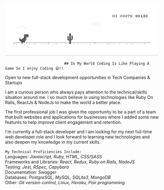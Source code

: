 ![image](https://github.com/bellom/bellom/blob/master/game-play.gif)

                               ## In My World Coding Is Like Playing A Game So I enjoy Coding 😄!!

Open to new full-stack development opportunities in Tech Companies & Startups

I am a curious person who always pays attention to the technical/skills situation around me. I so much believe in using technologies like Ruby On Rails, ReactJs & NodeJs to make the world a better place.

The first professional job I was given the opportunity to be a part of a team that built websites and applications for businesses where I added some new features to help improve client engagement and retention.

I'm currently a full-stack developer and I am looking for my next full-time web developer role and I look forward to learning new technologies and also deepen my knowledge in my current skills.

`My Technical Proficiencies Include:` <br>
Languages: *Javascript, Ruby, HTML, CSS/SASS* <br>
Frameworks and Libraries: *React, Redux, Ruby on Rails, NodeJS* <br>
Testing: *Jest, RSpec, Capybara* <br>
Documentation: *Swagger* <br>
Databases: *PostgreSQL, MySQL, SQLite3, MongoDB* <br>
Other: *Git version control, Linux, Heroku, Pair programming* 
